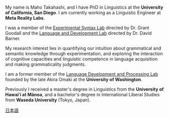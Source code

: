 <!--- <img align="left" src="my_pic.jpg" alt="welcome" width="300" hspace="15" vspace="15"/> --->
My name is Maho Takahashi, and I have PhD in Linguistics at the **University of California, San Diego**. I am currently working as a Linguistic Engineer at **Meta Reality Labs**.

I was a member of the [Experimental Syntax Lab](http://grammar.ucsd.edu/syntaxlab/) directed by Dr. Grant Goodall and the [Language and Development Lab](http://www.ladlab.com/) directed by Dr. David Barner.

My research interest lies in quantifying our intuition about grammatical and semantic knowledge through experimentation, and exploring the interaction of cognitive capacities and linguistic competence in language acquisition and making grammaticality judgments.

I am a former member of the [Language Development and Processing Lab](https://depts.washington.edu/ldplab/) founded by the late Akira Omaki at the **University of Washington**.

Previously I received a master's degree in Linguistics from the **University of Hawaiʻi at Mānoa**, and a bachelor's degree in International Liberal Studies from **Waseda University** (Tokyo, Japan).

[日本語](./nihongo.md)

